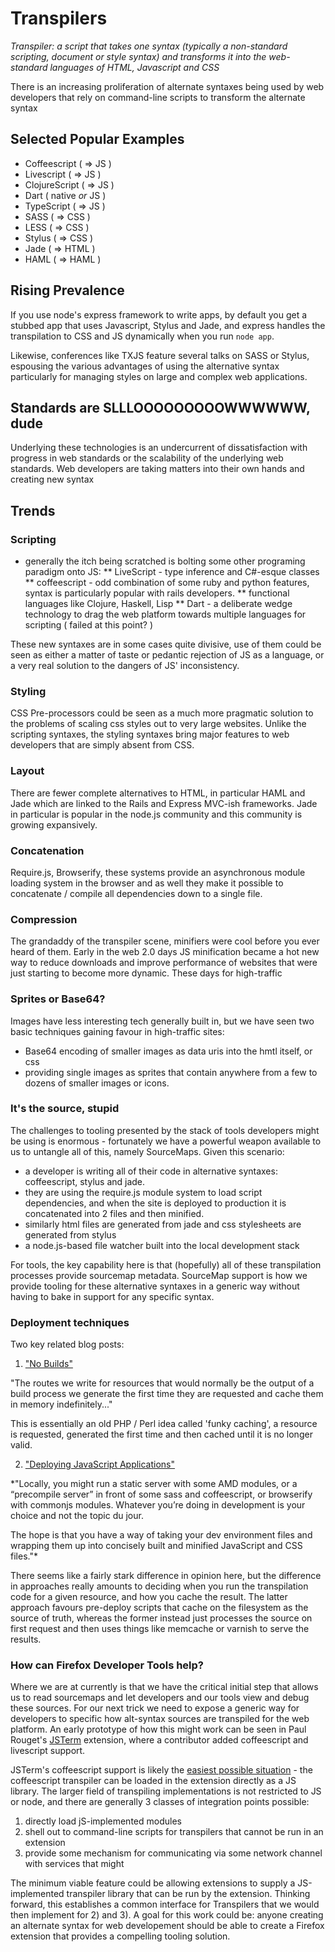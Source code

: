 # Transpilers

*Transpiler: a script that takes one syntax (typically a non-standard scripting, document or style syntax) and transforms it  into the web-standard languages of HTML, Javascript and CSS*

There is an increasing proliferation of alternate syntaxes being used by web developers that rely on command-line scripts to transform the alternate syntax

## Selected Popular Examples

* Coffeescript ( => JS )
* Livescript ( => JS )
* ClojureScript ( => JS )
* Dart ( native *or* JS )
* TypeScript ( => JS )
* SASS ( => CSS )
* LESS ( => CSS )
* Stylus ( => CSS )
* Jade ( => HTML )
* HAML ( => HAML )

## Rising Prevalence

If you use node's express framework to write apps, by default you get a stubbed app that uses Javascript, Stylus and Jade, and express handles the transpilation to CSS and JS dynamically when you run `node app`.

Likewise, conferences like TXJS feature several talks on SASS or Stylus, espousing the various advantages of using the alternative syntax particularly for managing styles on large and complex web applications.

## Standards are SLLLOOOOOOOOOWWWWWW, dude

Underlying these technologies is an undercurrent of dissatisfaction with progress in web standards or the scalability of the underlying web standards. Web developers are taking matters into their own hands and creating new syntax

## Trends

### Scripting

* generally the itch being scratched is bolting some other programing paradigm onto JS:
** LiveScript - type inference and C#-esque classes
** coffeescript - odd combination of some ruby and python features, syntax is particularly popular with rails developers.
** functional languages like Clojure, Haskell, Lisp
** Dart - a deliberate wedge technology to drag the web platform towards multiple languages for scripting ( failed at this point? )

These new syntaxes are in some cases quite divisive, use of them could be seen as either a matter of taste or pedantic rejection of JS as a language, or a very real solution to the dangers of JS' inconsistency.

### Styling

CSS Pre-processors could be seen as a much more pragmatic solution to the problems of scaling css styles out to very large websites. Unlike the scripting syntaxes, the styling syntaxes bring major features to web developers that are simply absent from CSS.

### Layout

There are fewer complete alternatives to HTML, in particular HAML and Jade which are linked to the Rails and Express MVC-ish frameworks. Jade in particular is popular in the node.js community and this community is growing expansively.

### Concatenation

Require.js, Browserify, these systems provide an asynchronous module loading system in the browser and as well they make it possible to concatenate / compile all dependencies down to a single file.

### Compression

The grandaddy of the transpiler scene, minifiers were cool before you ever heard of them. Early in the web 2.0 days JS minification became a hot new way to reduce downloads and improve performance of websites that were just starting to become more dynamic. These days for high-traffic

### Sprites or Base64?

Images have less interesting tech generally built in, but we have seen two basic techniques gaining favour in high-traffic sites:

* Base64 encoding of smaller images as data uris into the hmtl itself, or css
* providing single images as sprites that contain anywhere from a few to dozens of smaller images or icons.

### It's the source, stupid

The challenges to tooling presented by the stack of tools developers might be using is enormous - fortunately we have a powerful weapon available to us to untangle all of this, namely SourceMaps. Given this scenario:

* a developer is writing all of their code in alternative syntaxes: coffeescript, stylus and jade.
* they are using the require.js module system to load script dependencies, and when the site is deployed to production it is concatenated into 2 files and then minified.
* similarly html files are generated from jade and css stylesheets are generated from stylus
* a node.js-based file watcher built into the local development stack

For tools, the key capability here is that (hopefully) all of these transpilation processes provide sourcemap metadata. SourceMap support is how we provide tooling for these alternative syntaxes in a generic way without having to bake in support for any specific syntax.

### Deployment techniques

Two key related blog posts:

1) ["No Builds"](http://www.futurealoof.com/posts/no-builds.html)

"The routes we write for resources that would normally be the output of a build process we generate the first time they are requested and cache them in memory indefinitely..."

This is essentially an old PHP / Perl idea called 'funky caching', a resource is requested, generated the first time and then cached until it is no longer valid.

2) ["Deploying JavaScript Applications"](http://alexsexton.com/blog/2013/03/deploying-javascript-applications/)

*"Locally, you might run a static server with some AMD modules, or a “precompile server” in front of some sass and coffeescript, or browserify with commonjs modules. Whatever you’re doing in development is your choice and not the topic du jour.

The hope is that you have a way of taking your dev environment files and wrapping them up into concisely built and minified JavaScript and CSS files."*

There seems like a fairly stark difference in opinion here, but the difference in approaches really amounts to deciding when you run the transpilation code for a given resource, and how you cache the result. The latter approach favours pre-deploy scripts that cache on the filesystem as the source of truth, whereas the former instead just processes the source on first request and then uses things like memcache or varnish to serve the results.

### How can Firefox Developer Tools help?

Where we are at currently is that we have the critical initial step  that allows us to read sourcemaps and let developers and our tools view and debug these sources. For our next trick we need to expose a generic way for developers to specific how alt-syntax sources are transpiled for the web platform. An early prototype of how this might work can be seen in Paul Rouget's [JSTerm](https://github.com/paulrouget/firefox-jsterm/) extension, where a contributor added coffeescript and livescript support.

JSTerm's coffeescript support is likely the [easiest possible situation](https://github.com/paulrouget/firefox-jsterm/blob/master/chrome/jsterm.js#L24-30) - the coffeescript transpiler can be loaded in the extension directly as a JS library. The larger field of transpiling implementations is not restricted to JS or node, and there are generally 3 classes of integration points possible:

1. directly load jS-implemented modules
2. shell out to command-line scripts for transpilers that cannot be run in an extension
3. provide some mechanism for communicating via some network channel with services that might

The minimum viable feature could be allowing extensions to supply a JS-implemented transpiler library that can be run by the extension. Thinking forward, this establishes a common interface for Transpilers that we would then implement for 2) and 3). A goal for this work could be: anyone creating an alternate syntax for web developement should be able to create a Firefox extension that provides a compelling tooling solution.
